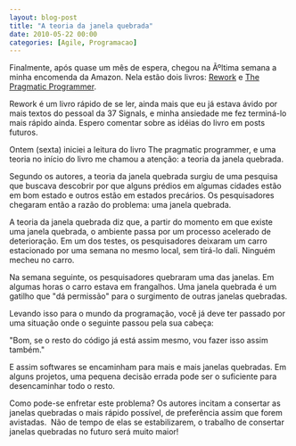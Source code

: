 ```yaml
---
layout: blog-post
title: "A teoria da janela quebrada"
date: 2010-05-22 00:00
categories: [Agile, Programacao]
---
```

Finalmente, após quase um mês de espera, chegou na Ãºltima semana a minha encomenda da Amazon. Nela estão dois livros:
[Rework](\"\\"http://37signals.com/rework/\\"\") e
[The Pragmatic Programmer](\"\\"http://www.pragprog.com/the-pragmatic-programmer\\"\").

Rework é um livro rápido de se ler, ainda mais que eu já estava ávido por mais textos do pessoal da 37 Signals, e minha ansiedade me fez terminá-lo mais rápido ainda. Espero comentar sobre as idéias do livro em posts futuros.

Ontem (sexta) iniciei a leitura do livro The pragmatic programmer, e uma teoria no início do livro me chamou a atenção: a teoria da janela quebrada.

Segundo os autores, a teoria da janela quebrada surgiu de uma pesquisa que buscava descobrir por que alguns prédios em algumas cidades estão em bom estado e outros estão em estados precários. Os pesquisadores chegaram então a razão do problema: uma janela quebrada.

A teoria da janela quebrada diz que, a partir do momento em que existe uma janela quebrada, o ambiente passa por um processo acelerado de deterioração. Em um dos testes, os pesquisadores deixaram um carro estacionado por uma semana no mesmo local, sem tirá-lo dali. Ninguém mecheu no carro.

Na semana seguinte, os pesquisadores quebraram uma das janelas. Em algumas horas o carro estava em frangalhos. Uma janela quebrada é um gatilho que "dá permissão" para o surgimento de outras janelas quebradas.

Levando isso para o mundo da programação, você já deve ter passado por uma situação onde o seguinte passou pela sua cabeça:

"Bom, se o resto do código já está assim mesmo, vou fazer isso assim também."

E assim softwares se encaminham para mais e mais janelas quebradas. Em alguns projetos, uma pequena decisão errada pode ser o suficiente para desencaminhar todo o resto.

Como pode-se enfretar este problema? Os autores incitam a consertar as janelas quebradas o mais rápido possível, de preferência assim que forem avistadas.  Não de tempo de elas se estabilizarem, o trabalho de consertar janelas quebradas no futuro será muito maior!
